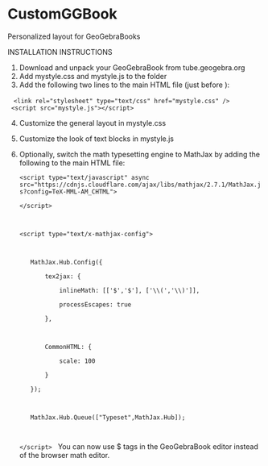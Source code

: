 # CustomGGBook
Personalized layout for GeoGebraBooks


INSTALLATION INSTRUCTIONS

1. Download and unpack your GeoGebraBook from tube.geogebra.org
2. Add mystyle.css and mystyle.js to the folder
3. Add the following two lines to the main HTML file (just before </body>):

    ```<link rel="stylesheet" type="text/css" href="mystyle.css" />
    <script src="mystyle.js"></script>```

4. Customize the general layout in mystyle.css
5. Customize the look of text blocks in mystyle.js
6. Optionally, switch the math typesetting engine to MathJax by adding the following to the main HTML file:


	`<script type="text/javascript" async src="https://cdnjs.cloudflare.com/ajax/libs/mathjax/2.7.1/MathJax.js?config=TeX-MML-AM_CHTML">`
	
	`</script>`
	
	` `
	
	`<script type="text/x-mathjax-config">`
	
	` `
	
	`	MathJax.Hub.Config({`
	
	`		tex2jax: {`
	
	`			inlineMath: [['$','$'], ['\\(','\\)']],`
	
	`			processEscapes: true`
	
	`		},`
	
	` `
	
	`		CommonHTML: {`
	
  	`			scale: 100`
	
  	`		}`
	
	`	});`
	
  	` `
	
	`	MathJax.Hub.Queue(["Typeset",MathJax.Hub]);`
	
	` `
	
	`</script>`
  
     You can now use $ tags in the GeoGebraBook editor instead of the browser math editor.
  
